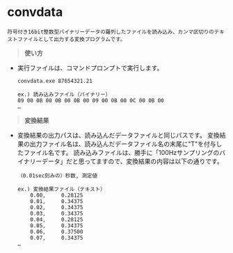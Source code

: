 # convdata

    符号付き16bit整数型バイナリーデータの羅列したファイルを読み込み、カンマ区切りのテキストファイルとして出力する変換プログラムです。

> **使い方**

-   実行ファイルは、コマンドプロンプトで実行します。

    ```text
    convdata.exe 87654321.21
    ```

    ```text
    ex.) 読み込みファイル（バイナリー）
    09 00 0B 00 0B 00 0B 00 09 00 0B 00 0C 00 0B 00
    …
    ```

> **変換結果**

-   変換結果の出力パスは、読み込んだデータファイルと同じパスです。
    変換結果の出力ファイル名は、読み込んだデータファイル名の末尾に"T"を付与したファイル名です。
    読み込みファイルは、勝手に「100Hzサンプリングのバイナリーデータ」だと思ってますので、変換結果の内容は以下の通りです。

    ```text
    （0.01sec刻みの）秒数, 測定値
    ```

    ```text
    ex.) 変換結果ファイル（テキスト）
        0.00,     0.28125
        0.01,     0.34375
        0.02,     0.34375
        0.03,     0.34375
        0.04,     0.28125
        0.05,     0.34375
        0.06,     0.37500
        0.07,     0.34375
    …
    ```
